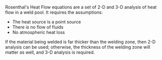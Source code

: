 Rosenthal's Heat Flow equations are a set of 2-D and 3-D analysis of heat flow in a weld pool. It requires the assumptions:
- The heat source is a point source
- There is no flow of fluids
- No atmospheric heat loss

If the material being welded is far thicker than the welding zone, then 2-D analysis can be used; otherwise, the thickness of the welding zone will matter as well, and 3-D analysis is required.